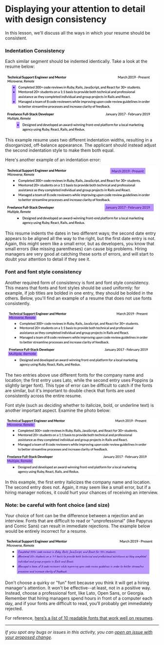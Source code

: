 # Displaying your attention to detail with design consistency

In this lesson, we'll discuss all the ways in which your resume should be consistent.

### **Indentation Consistency**

Each similar segment should be indented identically. Take a look at the resume below:

![images/Resume_Bullets.png](images/Resume_Bullets.png)

This example resume uses two different indentation widths, resulting in a disorganized, off-balance appearance. The applicant should instead adjust the second indentation style to make them both equal.

Here's another example of an indentation error:

![images/Resume_Indentation.png](images/Resume_Indentation.png)

This resume indents the dates in two different ways; the second date entry appears to be aligned all the way to the right, but the first date entry is not. Again, this might seem like a small error, but as developers, you know that small errors (like missing parentheses) can cause big problems.   Hiring managers are very good at catching these sorts of errors, and will start to doubt your attention to detail if they see it.

### **Font and font style consistency**

Another required form of consistency is font and font style consistency. This means that fonts and font styles should be used uniformly: for example, if job titles are bolded in one entry, they should be bolded in the others. Below, you'll find an example of a resume that does not use fonts consistently.

![images/Resume_Font_Difference.png](images/Resume_Font_Difference.png)

The two entries above use different fonts for the company name and location; the first entry uses Lato, while the second entry uses Poppins (a slightly larger font). This type of error can be difficult to catch if the fonts are similar, but it's important to double check that fonts are used consistently across the entire resume.

Font style (such as deciding whether to italicize, bold, or underline text) is another important aspect. Examine the photo below:

![images/Resume_Italics.png](images/Resume_Italics.png)

In this example, the first entry italicizes the company name and location. The second entry does not. Again, it may seem like a small error, but if a hiring manager notices, it could hurt your chances of receiving an interview.

### **Note: be careful with font choice (and size)**

Your choice of font can be the difference between a rejection and an interview. Fonts that are difficult to read or "unprofessional" (like Papyrus and Comic Sans) can result in immediate rejections. The example below would be entirely incorrect for a resume.

![images/Resume_Font.jpg](images/Resume_Font.jpg)

Don't choose a quirky or "fun" font because you think it will get a hiring manager's attention. It won't be effective--at least, not in a positive way. Instead, choose a professional font, like Lato, Open Sans, or Georgia. Remember that hiring managers spend hours in front of a computer each day, and if your fonts are difficult to read, you’ll probably get immediately rejected.

For reference, [here’s a list of 10 readable fonts that work well on resumes](https://www.freecodecamp.org/news/these-are-the-most-effective-resume-fonts-in-2019/).


------

_If you spot any bugs or issues in this activity, you can [open an issue with your proposed change](https://github.com/microverseinc/curriculum-transversal-skills/blob/main/git-github/articles/open_issue.md)._
